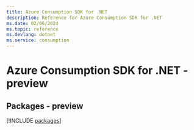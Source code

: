 ```yaml
---
title: Azure Consumption SDK for .NET
description: Reference for Azure Consumption SDK for .NET
ms.date: 02/06/2024
ms.topic: reference
ms.devlang: dotnet
ms.service: consumption
---
```

# Azure Consumption SDK for .NET - preview
## Packages - preview
[!INCLUDE [packages](consumption-index.md)]
